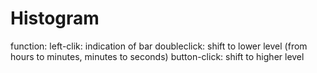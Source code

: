 # Histogram

function:
left-clik: indication of bar
doubleclick: shift to lower level (from hours to minutes, minutes to seconds)
button-click: shift to higher level